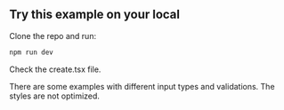 
## Try this example on your local

Clone the repo and run:

```bash
npm run dev
```

Check the create.tsx file.

There are some examples with different input types and validations. The styles are not optimized.
